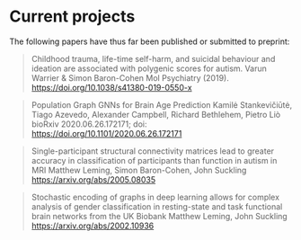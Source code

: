 # Current projects
The following papers have thus far been published or submitted to preprint:

> Childhood trauma, life-time self-harm, and suicidal behaviour and ideation are associated with polygenic scores for autism.
Varun Warrier & Simon Baron-Cohen
Mol Psychiatry (2019). https://doi.org/10.1038/s41380-019-0550-x

> Population Graph GNNs for Brain Age Prediction
Kamilė Stankevičiūtė, Tiago Azevedo, Alexander Campbell, Richard Bethlehem, Pietro Liò
bioRxiv 2020.06.26.172171; doi: https://doi.org/10.1101/2020.06.26.172171

> Single-participant structural connectivity matrices lead to greater accuracy in classification of participants than function in autism in MRI
Matthew Leming, Simon Baron-Cohen, John Suckling
https://arxiv.org/abs/2005.08035

> Stochastic encoding of graphs in deep learning allows for complex analysis of gender classification in resting-state and task functional brain networks from the UK Biobank
Matthew Leming, John Suckling
https://arxiv.org/abs/2002.10936
